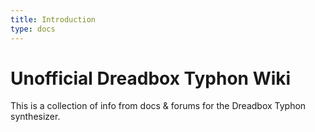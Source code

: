 ```yaml
---
title: Introduction
type: docs
---
```


# Unofficial Dreadbox Typhon Wiki

This is a collection of info from docs & forums for the Dreadbox Typhon synthesizer.